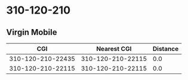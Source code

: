 # 310-120-210
## Virgin Mobile


| CGI | Nearest CGI | Distance |
|-----|-------------|----------|
| 310-120-210-22435 | 310-120-210-22115 | 0.0 |
| 310-120-210-22115 | 310-120-210-22115 | 0.0 |
